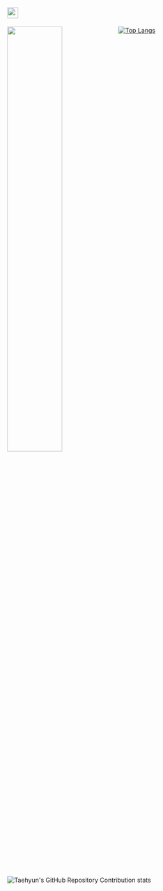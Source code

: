 # <img src="https://media.giphy.com/media/hvRJCLFzcasrR4ia7z/giphy.gif" width="25px"> 


<a href="#">
  <img align="left" src="https://github-readme-stats.vercel.app/api?username=Yeom-JinHo&show_icons=true&theme=vue&hide_border=true"  width=50%
  height=auto />
  

[![Top Langs](https://github-readme-stats.vercel.app/api/top-langs/?username=Yeom-JinHo&layout=compact&hide_border=true)](https://github.com/Yeom-JinHo)
  

![Taehyun's GitHub Repository Contribution stats](https://github-contributor-stats.vercel.app/api?username=Yeom-JinHo)
